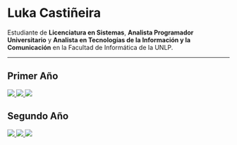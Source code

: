 # Luka Castiñeira

Estudiante de **Licenciatura en Sistemas**, **Analista Programador Universitario** y **Analista en Tecnologías de la Información y la Comunicación** en la Facultad de Informática de la UNLP.

---

## Primer Año

<p>
  <a href="https://github.com/Lukacastineira/CADP-">
    <img src="https://github-readme-stats.vercel.app/api/pin/?username=Lukacastineira&repo=CADP-&theme=dark_high_contrast&border_color=ff0000">
  </a>
  <a href="https://github.com/Lukacastineira/Arquitectura-de-Computadoras">
    <img src="https://github-readme-stats.vercel.app/api/pin/?username=Lukacastineira&repo=Arquitectura-de-Computadoras&theme=dark_high_contrast&border_color=ff0000">
  </a>
  <a href="https://github.com/Lukacastineira/Taller-de-Programacion">
    <img src="https://github-readme-stats.vercel.app/api/pin/?username=Lukacastineira&repo=Taller-de-Programacion&theme=dark_high_contrast&border_color=ff0000">
  </a>
</p>

## Segundo Año

<p>
  <a href="https://github.com/Lukacastineira/AYED">
    <img src="https://github-readme-stats.vercel.app/api/pin/?username=Lukacastineira&repo=AYED&theme=dark_high_contrast&border_color=ff0000">
  </a>
  <a href="https://github.com/Lukacastineira/Seminario-JS">
    <img src="https://github-readme-stats.vercel.app/api/pin/?username=Lukacastineira&repo=Seminario-JS&theme=dark_high_contrast&border_color=ff0000">
  </a>
  <a href="https://github.com/Lukacastineira/FOD">
    <img src="https://github-readme-stats.vercel.app/api/pin/?username=Lukacastineira&repo=FOD&theme=dark_high_contrast&border_color=ff0000">
  </a>
</p>
